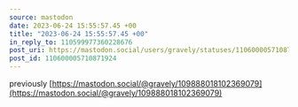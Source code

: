 ```yaml
---
source: mastodon
date: 2023-06-24 15:55:57.45 +00
title: "2023-06-24 15:55:57.45 +00"
in_reply_to: 110599977360228676
post_uri: https://mastodon.social/users/gravely/statuses/110600005710871924
post_id: 110600005710871924
---
```

previously [https://mastodon.social/@gravely/109888018102369079](https://mastodon.social/@gravely/109888018102369079)



